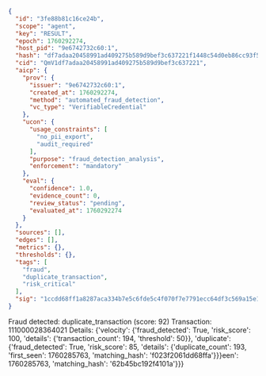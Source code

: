 ```json
{
  "id": "3fe88b81c16ce24b",
  "scope": "agent",
  "key": "RESULT",
  "epoch": 1760292274,
  "host_pid": "9e6742732c60:1",
  "hash": "df7adaa20458991ad409275b589d9bef3c637221f1448c54d0eb86cc93f591c1",
  "cid": "QmV1df7adaa20458991ad409275b589d9bef3c637221",
  "aicp": {
    "prov": {
      "issuer": "9e6742732c60:1",
      "created_at": 1760292274,
      "method": "automated_fraud_detection",
      "vc_type": "VerifiableCredential"
    },
    "ucon": {
      "usage_constraints": [
        "no_pii_export",
        "audit_required"
      ],
      "purpose": "fraud_detection_analysis",
      "enforcement": "mandatory"
    },
    "eval": {
      "confidence": 1.0,
      "evidence_count": 0,
      "review_status": "pending",
      "evaluated_at": 1760292274
    }
  },
  "sources": [],
  "edges": [],
  "metrics": {},
  "thresholds": {},
  "tags": [
    "fraud",
    "duplicate_transaction",
    "risk_critical"
  ],
  "sig": "1ccdd68ff1a8287aca334b7e5c6fde5c4f070f7e7791ecc64df3c569a15e16eb"
}
```

Fraud detected: duplicate_transaction (score: 92)
Transaction: 111000028364021
Details: {'velocity': {'fraud_detected': True, 'risk_score': 100, 'details': {'transaction_count': 194, 'threshold': 50}}, 'duplicate': {'fraud_detected': True, 'risk_score': 85, 'details': {'duplicate_count': 193, 'first_seen': 1760285763, 'matching_hash': 'f023f2061dd68ffa'}}}een': 1760285763, 'matching_hash': '62b45bc192f4101a'}}}